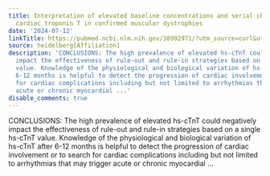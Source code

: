 ```yaml
---
title: Interpretation of elevated baseline concentrations and serial changes of high-sensitivity
  cardiac troponin T in confirmed muscular dystrophies
date: '2024-07-12'
linkTitle: https://pubmed.ncbi.nlm.nih.gov/38992971/?utm_source=curl&utm_medium=rss&utm_campaign=pubmed-2&utm_content=1FakS-2QOkCT8HsMOQP1bCRQ4YzyumYOmxmF0moLsQ3dFB1E9V&fc=20220326224207&ff=20240712181613&v=2.18.0.post9+e462414
source: heidelberg[Affiliation]
description: 'CONCLUSIONS: The high prevalence of elevated hs-cTnT could negatively
  impact the effectiveness of rule-out and rule-in strategies based on a single hs-cTnT
  value. Knowledge of the physiological and biological variation of hs-cTnT after
  6-12 months is helpful to detect the progression of cardiac involvement or to search
  for cardiac complications including but not limited to arrhythmias that may trigger
  acute or chronic myocardial ...'
disable_comments: true
---
```

CONCLUSIONS: The high prevalence of elevated hs-cTnT could negatively impact the effectiveness of rule-out and rule-in strategies based on a single hs-cTnT value. Knowledge of the physiological and biological variation of hs-cTnT after 6-12 months is helpful to detect the progression of cardiac involvement or to search for cardiac complications including but not limited to arrhythmias that may trigger acute or chronic myocardial ...